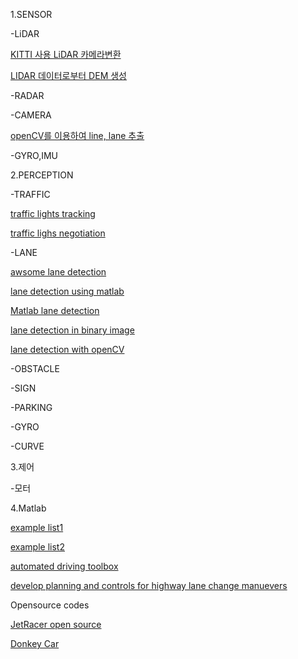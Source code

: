 1.SENSOR

  -LiDAR

  [KITTI 사용 LiDAR 카메라변환](https://darkpgmr.tistory.com/190)

  [LIDAR 데이터로부터 DEM 생성](https://docs.qgis.org/3.34/ko/docs/training_manual/forestry/basic_lidar.html)

  -RADAR
    
  -CAMERA
  
   [openCV를 이용하여 line, lane 추출](https://soheeeep.tistory.com/16)
   
  -GYRO,IMU

    

2.PERCEPTION

  -TRAFFIC
  
  [traffic lights tracking](https://github.com/RomeroRodriguezD/Traffic-Lights-Tracking-and-Color-Detection-OpenCV)

  [traffic lighs negotiation](https://kr.mathworks.com/help/mpc/ug/traffic-light-negotiation.html)
  
  -LANE
  
  [awsome lane detection](https://docs.qgis.org/3.34/ko/docs/training_manual/forestry/basic_lidar.html)

  [lane detection using matlab](https://github.com/ysshah95/Lane-Detection-using-MATLAB)

  [Matlab lane detection](https://kr.mathworks.com/help/hdlcoder/ug/lane-detection.html)

  [lane detection in binary image](https://stackoverflow.com/questions/43794478/lane-detection-in-a-binary-image-formed-by-cloud-points)

  [lane detection with openCV](https://medium.com/@mrhwick/simple-lane-detection-with-opencv-bfeb6ae54ec0)

  -OBSTACLE
    
  -SIGN
    
  -PARKING
    
  -GYRO
    
  -CURVE
    

3.제어

  -모터


  
4.Matlab

[example list1](https://kr.mathworks.com/help/driving/examples.html?category=planning-and-control&exampleproduct=all)

[example list2](https://kr.mathworks.com/help/driving/examples.html?category=detection-and-tracking&s_tid=CRUX_topnav)

[automated driving toolbox](https://kr.mathworks.com/products/automated-driving.html)

[develop planning and controls for highway lane change manuevers](https://kr.mathworks.com/videos/develop-planning-and-controls-for-highway-lane-change-maneuvers-1593449190848.html)



Opensource codes

  [JetRacer open source](https://github.com/NVIDIA-AI-IOT/jetracer)
  
  [Donkey Car](https://docs.donkeycar.com/)
